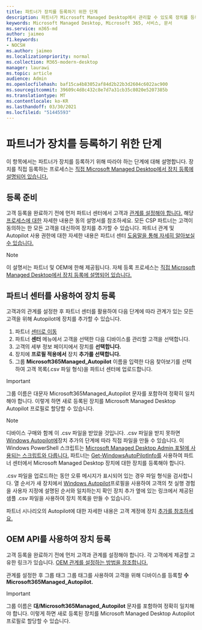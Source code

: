 ```yaml
---
title: 파트너가 장치를 등록하기 위한 단계
description: 파트너가 Microsoft Managed Desktop에서 관리할 수 있도록 장치를 등록하는 방법
keywords: Microsoft Managed Desktop, Microsoft 365, 서비스, 문서
ms.service: m365-md
author: jaimeo
f1.keywords:
- NOCSH
ms.author: jaimeo
ms.localizationpriority: normal
ms.collection: M365-modern-desktop
manager: laurawi
ms.topic: article
audience: Admin
ms.openlocfilehash: baf15ca4b83052af84d2b22b3d2604c6022ac900
ms.sourcegitcommit: 39609c4d8c432c8e7d7a31cb35c8020e5207385b
ms.translationtype: MT
ms.contentlocale: ko-KR
ms.lasthandoff: 03/30/2021
ms.locfileid: "51445593"
---
```

# <a name="steps-for-partners-to-register-devices"></a>파트너가 장치를 등록하기 위한 단계


이 항목에서는 파트너가 장치를 등록하기 위해 따라야 하는 단계에 대해 설명합니다. 장치를 직접 등록하는 프로세스는 [직접 Microsoft Managed Desktop에서 장치 등록에 설명되어 있습니다.](register-devices-self.md)



## <a name="prepare-for-registration"></a>등록 준비 
고객 등록을 완료하기 전에 먼저 파트너 센터에서 고객과 [관계를 설정해야 합니다.](https://partner.microsoft.com/dashboard) 해당 [프로세스에 대한](/windows/deployment/windows-autopilot/registration-auth#csp-authorization) 자세한 내용은 동의 설명서를 참조하세요. 모든 CSP 파트너는 고객이 동의하는 한 모든 고객을 대신하여 장치를 추가할 수 있습니다. 파트너 관계 및 Autopilot 사용 권한에 대한 자세한 내용은 파트너 센터 [도움말을 통해 자세히 알아보실 수 있습니다.](/partner-center/customers_revoke_admin_privileges#windows-autopilot)


> [!NOTE]
> 이 설명서는 파트너 및 OEM에 한해 제공됩니다. 자체 등록 프로세스는 [직접 Microsoft Managed Desktop에서 장치 등록에 설명되어 있습니다.](register-devices-self.md)


## <a name="register-devices-by-using-partner-center"></a>파트너 센터를 사용하여 장치 등록

고객과의 관계를 설정한 후 파트너 센터를 활용하여 다음 단계에 따라 관계가 있는 모든 고객을 위해 Autopilot에 장치를 추가할 수 있습니다.

1. 파트너 [센터로 이동](https://partner.microsoft.com/dashboard)
2. 파트너 **센터** 메뉴에서 고객을 선택한 다음 디바이스를 관리할 고객을 선택합니다.
3. 고객의 세부 정보 페이지에서 장치를 **선택합니다.**
4. 장치에 **프로필 적용에서** 장치 **추가를 선택합니다.**
5. 그룹 **Microsoft365Managed_Autopilot** 이름을 입력한 다음 찾아보기를 선택하여 고객 목록(.csv 파일 형식)을 파트너 센터에 업로드합니다. 


> [!IMPORTANT]
> 그룹 이름은 대문자 Microsoft365Managed_Autopilot 문자를 포함하여 정확히 일치해야 합니다.  이렇게 하면 새로 등록된 장치를 Microsoft Managed Desktop Autopilot 프로필로 할당할 수 있습니다.

>[!NOTE]
> 디바이스 구매와 함께 이 .csv 파일을 받았을 것입니다. .csv 파일을 받지 못하면 [Windows Autopilot에](/windows/deployment/windows-autopilot/add-devices#collecting-the-hardware-id-from-existing-devices-using-powershell)장치 추가의 단계에 따라 직접 파일을 만들 수 있습니다. 이 Windows PowerShell 스크립트는 [Microsoft Managed Desktop Admin 포털에 사용되는 스크립트와 다릅니다.](./register-devices-self.md?view=o365-worldwide#obtain-the-hardware-hash) 파트너는 [Get-WindowsAutoPilotInfo를](https://www.powershellgallery.com/packages/Get-WindowsAutoPilotInfo) 사용하여 파트너 센터에서 Microsoft Managed Desktop 장치에 대한 장치를 등록해야 합니다.

.csv 파일을 업로드하는 동안 오류 메시지가 표시되어 있는 경우 파일 형식을 검사합니다. 열 순서가 새 장치에서 [Windows Autopilot](/partner-center/autopilot#add-devices-to-a-customers-account)프로필을 사용하여 고객의 첫 실행 경험을 사용자 지정에 설명된 순서와 일치하는지 확인 장치 추가 옆에 있는 링크에서 제공된 샘플 .csv 파일을 사용하여 장치 목록을 만들 수 있습니다.  

파트너 시나리오의 Autopilot에 대한 자세한 내용은 고객 계정에 장치 [추가를 참조하세요.](/partner-center/autopilot#add-devices-to-a-customers-account)


## <a name="register-devices-by-using-the-oem-api"></a>OEM API를 사용하여 장치 등록

고객 등록을 완료하기 전에 먼저 고객과 관계를 설정해야 합니다. 각 고객에게 제공할 고유한 링크가 있습니다. [OEM 관계를 설정하는 방법을 참조합니다.](/windows/deployment/windows-autopilot/registration-auth#oem-authorization)

관계를 설정한 후 그룹 태그 그룹 태그를 사용하여 고객을 위해 디바이스를 등록할 **수 Microsoft365Managed_Autopilot.**

> [!IMPORTANT]
> 그룹 이름은 **대/Microsoft365Managed_Autopilot** 문자를 포함하여 정확히 일치해야 합니다. 이렇게 하면 새로 등록된 장치를 Microsoft Managed Desktop Autopilot 프로필로 할당할 수 있습니다.